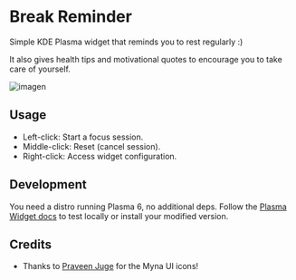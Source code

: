 # Break Reminder
Simple KDE Plasma widget that reminds you to rest regularly :)

It also gives health tips and motivational quotes to encourage you to take care of yourself.

![imagen](https://github.com/user-attachments/assets/672c8468-a435-4775-bec1-920aacfa49c9)

## Usage
- Left-click: Start a focus session.
- Middle-click: Reset (cancel session).
- Right-click: Access widget configuration.

## Development
You need a distro running Plasma 6, no additional deps. Follow the [Plasma Widget docs](https://develop.kde.org/docs/plasma/widget/testing/) to test locally or install your modified version.

## Credits
- Thanks to [Praveen Juge](https://github.com/praveenjuge) for the Myna UI icons!
